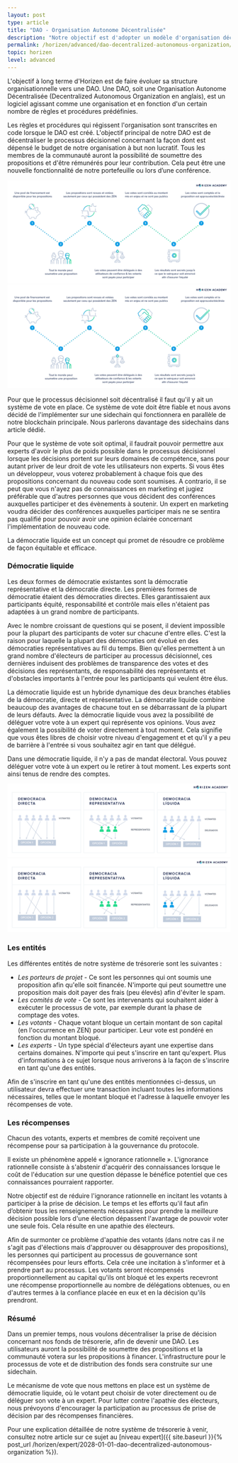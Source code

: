 ```yaml
---
layout: post
type: article
title: "DAO - Organisation Autonome Décentralisée"
description: "Notre objectif est d'adopter un modèle d'organisation décentralisée autonome (DAO) au fil du temps. Cet article explique ce que cela signifie."
permalink: /horizen/advanced/dao-decentralized-autonomous-organization/
topic: horizen
level: advanced
---
```


L'objectif à long terme d'Horizen est de faire évoluer sa structure organisationnelle vers une DAO. Une DAO, soit une Organisation Autonome Décentralisée (Decentralized Autonomous Organization en anglais), est un logiciel agissant comme une organisation et en fonction d'un certain nombre de règles et procédures prédéfinies.

Les règles et procédures qui régissent l'organisation sont transcrites en code lorsque le DAO est créé. L'objectif principal de notre DAO est de décentraliser le processus décisionnel concernant la façon dont est dépensé le budget de notre organisation à but non lucratif. Tous les membres de la communauté auront la possibilité de soumettre des propositions et d'être rémunérés pour leur contribution. Cela peut être une nouvelle fonctionnalité de notre portefeuille ou lors d’une conférence.

![DAO](/assets/post_files/horizen/expert/dao/FR_DAO_D.jpg)
![DAO](/assets/post_files/horizen/expert/dao/FR_DAO_M.jpg)

Pour que le processus décisionnel soit décentralisé il faut qu'il y ait un système de vote en place. Ce système de vote doit être fiable et nous avons décidé de l'implémenter sur une sidechain qui fonctionnera en parallèle de notre blockchain principale. Nous parlerons davantage des sidechains dans article dédié.

Pour que le système de vote soit optimal, il faudrait pouvoir permettre aux experts d'avoir le plus de poids possible dans le processus décisionnel lorsque les décisions portent sur leurs domaines de compétence, sans pour autant priver de leur droit de vote les utilisateurs non experts. Si vous êtes un développeur, vous voterez probablement à chaque fois que des propositions concernant du nouveau code sont soumises. A contrario, il se peut que vous n'ayez pas de connaissances en marketing et jugiez préférable que d'autres personnes que vous décident des conférences auxquelles participer et des évènements à soutenir. Un expert en marketing voudra décider des conférences auxquelles participer mais ne se sentira pas qualifié pour pouvoir avoir une opinion éclairée concernant l'implémentation de nouveau code.

La démocratie liquide est un concept qui promet de résoudre ce problème de façon équitable et efficace.

### Démocratie liquide

Les deux formes de démocratie existantes sont la démocratie représentative et la démocratie directe. Les premières formes de démocratie étaient des démocraties directes. Elles garantissaient aux participants équité, responsabilité et contrôle mais elles n'étaient pas adaptées à un grand nombre de participants.

Avec le nombre croissant de questions qui se posent, il devient impossible pour la plupart des participants de voter sur chacune d'entre elles. C'est la raison pour laquelle la plupart des démocraties ont évolué en des démocraties représentatives au fil du temps. Bien qu'elles permettent à un grand nombre d'électeurs de participer au processus décisionnel, ces dernières induisent des problèmes de transparence des votes et des décisions des représentants, de responsabilité des représentants et d'obstacles importants à l'entrée pour les participants qui veulent être élus.

La démocratie liquide est un hybride dynamique des deux branches établies de la démocratie, directe et représentative. La démocratie liquide combine beaucoup des avantages de chacune tout en se débarrassant de la plupart de leurs défauts. Avec la démocratie liquide vous avez la possibilité de déléguer votre vote à un expert qui représente vos opinions. Vous avez également la possibilité de voter directement à tout moment. Cela signifie que vous êtes libres de choisir votre niveau d'engagement et et qu'il y a peu de barrière à l'entrée si vous souhaitez agir en tant que délégué.

Dans une démocratie liquide, il n'y a pas de mandat électoral. Vous pouvez déléguer votre vote à un expert ou le retirer à tout moment. Les experts sont ainsi tenus de rendre des comptes.


![Liquid Democracy](/assets/post_files/horizen/expert/dao/ES_liquid_democracy_D.jpg)
![Liquid Democracy](/assets/post_files/horizen/expert/dao/ES_liquid_democracy_M.jpg)

### Les entités

Les différentes entités de notre système de trésorerie sont les suivantes :

 - _Les porteurs de projet_ - Ce sont les personnes qui ont soumis une proposition afin qu'elle soit financée. N'importe qui peut soumettre une proposition mais doit payer des frais (peu élevés) afin d'éviter le spam.
 - _Les comités de vote_ - Ce sont les intervenants qui souhaitent aider à exécuter le processus de vote, par exemple durant la phase de comptage des votes.
 - _Les votants_ - Chaque votant bloque un certain montant de son capital (en l'occurrence en ZEN) pour participer. Leur vote est pondéré en fonction du montant bloqué.
 - _Les experts_ - Un type spécial d'électeurs ayant une expertise dans certains domaines. N'importe qui peut s'inscrire en tant qu'expert. Plus d'informations à ce sujet lorsque nous arriverons à la façon de s'inscrire en tant qu'une des entités.

Afin de s'inscrire en tant qu'une des entités mentionnées ci-dessus, un utilisateur devra effectuer une transaction incluant toutes les informations nécessaires, telles que le montant bloqué et l'adresse à laquelle envoyer les récompenses de vote.

### Les récompenses

Chacun des votants, experts et membres de comité reçoivent une récompense pour sa participation à la gouvernance du protocole.

Il existe un phénomène appelé « ignorance rationnelle ». L'ignorance rationnelle consiste à s'abstenir d'acquérir des connaissances lorsque le coût de l'éducation sur une question dépasse le bénéfice potentiel que ces connaissances pourraient rapporter.

Notre objectif est de réduire l'ignorance rationnelle en incitant les votants à participer à la prise de décision. Le temps et les efforts qu'il faut afin d’obtenir tous les renseignements nécessaires pour prendre la meilleure décision possible lors d'une élection dépassent l'avantage de pouvoir voter une seule fois. Cela résulte en une apathie des électeurs.

Afin de surmonter ce problème d'apathie des votants (dans notre cas il ne s'agit pas d'élections mais d'approuver ou désapprouver des propositions), les personnes qui participent au processus de gouvernance sont récompensées pour leurs efforts. Cela crée une incitation à s'informer et à prendre part au processus. Les votants seront récompensés proportionnellement au capital qu'ils ont bloqué et les experts recevront une récompense proportionnelle au nombre de délégations obtenues, ou en d'autres termes à la confiance placée en eux et en la décision qu'ils prendront.

### Résumé

Dans un premier temps, nous voulons décentraliser la prise de décision concernant nos fonds de trésorerie, afin de devenir une DAO. Les utilisateurs auront la possibilité de soumettre des propositions et la communauté votera sur les propositions à financer. L'infrastructure pour le processus de vote et de distribution des fonds sera construite sur une sidechain.

Le mécanisme de vote que nous mettons en place est un système de démocratie liquide, où le votant peut choisir de voter directement ou de déléguer son vote à un expert. Pour lutter contre l'apathie des électeurs, nous prévoyons d'encourager la participation au processus de prise de décision par des récompenses financières.

Pour une explication détaillée de notre système de trésorerie à venir, consultez notre article sur ce sujet au [niveau expert]({{ site.baseurl }}{% post_url /horizen/expert/2028-01-01-dao-decentralized-autonomous-organization %}).
